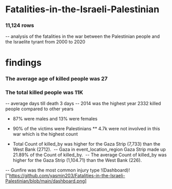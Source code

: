 # Fatalities-in-the-Israeli-Palestinian
### 11,124 rows 
-- analysis of the fatalities in the war between the Palestinian people and the Israelite tyrant from 2000 to 2020
# findings
### The average age of killed people was 27
### The total killed people was 11K
-- average days till death 3 days
-- 2014 was the highest year  2332 killed people compared to other years
- 87% were males and 13% were females
- 90% of the victims were Palestinians 
** 4.7k were not involved in this war which is the highest count

- ﻿Total Count of killed_by was higher for the Gaza Strip (7,733) than the West Bank (2712).﻿﻿
﻿﻿
-- ﻿﻿Gaza in event_location_region Gaza Strip made up 21.89% of the Count of killed_by.﻿﻿
﻿﻿
-- ﻿﻿The average Count of killed_by was higher for the Gaza Strip (1,104.71) than the West Bank (226).﻿﻿

-- Gunfire was the most common injury type 
!(Dashboard)!["https://github.com/yasmin203/Fatalities-in-the-Israeli-Palestinian/blob/main/dashboard.png]

﻿
﻿﻿
﻿
  
﻿﻿
﻿﻿
﻿﻿
﻿
